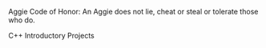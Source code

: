 Aggie Code of Honor: An Aggie does not lie, cheat or steal or tolerate those who do.

C++ Introductory Projects

